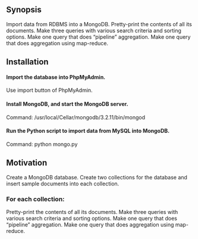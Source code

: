 ## Synopsis

Import data from RDBMS into a MongoDB.
Pretty-print the contents of all its documents.
Make three queries with various search criteria and sorting options.
Make one query that does “pipeline” aggregation.
Make one query that does aggregation using map-reduce.

## Installation
#### Import the database into PhpMyAdmin.
Use import button of PhpMyAdmin.
#### Install MongoDB, and start the MongoDB server.
Command: /usr/local/Cellar/mongodb/3.2.11/bin/mongod
#### Run the Python script to import data from MySQL into MongoDB.
Command: python mongo.py

## Motivation
Create a MongoDB database.
Create two collections for the database and insert sample documents into each collection.

### For each collection:
Pretty-print the contents of all its documents.
Make three queries with various search criteria 
and sorting options.
Make one query that does “pipeline” aggregation.
Make one query that does aggregation
using map-reduce.

